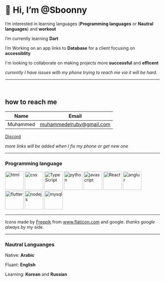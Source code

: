 # 👋 Hi, I’m @Sboonny


 I’m interested in learning languages (**Programming languages** or **Nautral languages**) and **workout**

 I’m currently learning **Dart**

 I’m Working on an app links to **Database** for a client focusing on **accessiblity** 

I'm looking to collaborate on making projects more **successful** and **efficent** 

 *currently I have issues with my phone trying to reach me via it will be hard*.
 
 ___
<br>


## how to reach me


|Name|Email|
|----|----|
|Muhammed|muhammedelruby@gmail.com|

[Discord](https://discordapp.com/users/Sboon#0290/ "My Discord")

*more links will be added when I fix my phone or get new one*

___
### Programming language
<img src="https://cdn-icons-png.flaticon.com/512/1051/1051277.png" width = 60 alt="html">
<img src="https://cdn-icons-png.flaticon.com/512/732/732190.png" width = 60 alt="css">
<img src="https://cdn-icons-png.flaticon.com/512/5968/5968381.png" width = 60 alt="TypeScript">
<img src="https://cdn-icons-png.flaticon.com/512/919/919828.png" width = 60 alt="python">
<img src="https://cdn-icons-png.flaticon.com/512/5968/5968350.png" width = 60 alt="javascript">
<img src="https://cdn-icons-png.flaticon.com/512/3334/3334886.png" width = 60 alt="React">
<img src="https://e7.pngegg.com/pngimages/918/299/png-clipart-angularjs-dart-front-and-back-ends-npm-escalator-angle-electronics.png" width = 60 alt="anglur">
<img src="https://encrypted-tbn0.gstatic.com/images?q=tbn:ANd9GcR4bW5aiSggZZaYabk4YNayyTQMnFhyZ_L1xQ&usqp=CAU" width= 60 alt ="flutter">
<img src="https://cdn-icons-png.flaticon.com/512/919/919825.png" width = 60 alt="nodejs">
<img src="https://cdn-icons-png.flaticon.com/512/919/919836.png" width = 60 alt="mysql">

___
Icons made by <a href="https://www.freepik.com" title="Freepik">Freepik</a> from <a href="https://www.flaticon.com/" title="Flaticon">www.flaticon.com</a> and google. *thanks google always by my side*.
___
### Nautral Languanges
Native: **Arabic**

Fluant: **English**

Learning: **Korean** and **Russian**
